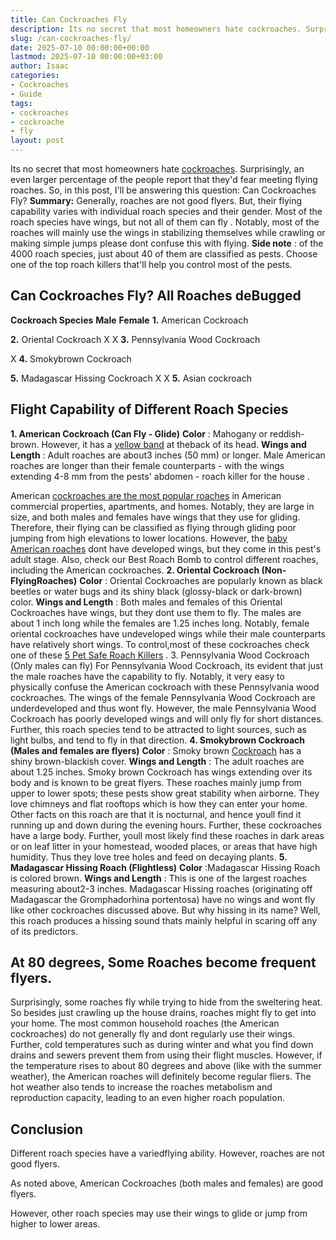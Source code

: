 ```yaml
---
title: Can Cockroaches Fly
description: Its no secret that most homeowners hate cockroaches. Surprisingly, an even larger percentage of the people report that they'd fear meeting flying roaches.
slug: /can-cockroaches-fly/
date: 2025-07-10 00:00:00+00:00
lastmod: 2025-07-10 00:00:00+03:00
author: Isaac
categories:
- Cockroaches
- Guide
tags:
- cockroaches
- cockroache
- fly
layout: post
---
```

Its no secret that most homeowners hate [cockroaches](https://pestpolicy.com/best-roach-bait/). Surprisingly, an even larger percentage of the people report that they'd fear meeting flying roaches. So, in this post, I'll be answering this question: Can Cockroaches Fly?
**Summary:**
Generally, roaches are not good flyers. But, their flying capability varies with individual roach species and their gender. Most of the roach species have
wings, but not all of them can fly
.
Notably, most of the roaches will mainly use the wings in stabilizing themselves while crawling or making simple jumps  please dont confuse this with flying.
**Side note**
: of the 4000 roach species, just about 40 of them are classified as pests. Choose one of the
top roach killers
that'll help you control most of the pests.

## Can Cockroaches Fly? All Roaches deBugged
**Cockroach Species**
**Male**
**Female**
**1.**
American Cockroach


**2.**
Oriental Cockroach
X
X
**3.**
Pennsylvania Wood Cockroach

X
**4.**
Smokybrown Cockroach


**5.**
Madagascar Hissing Cockroach
X
X
**5.**
Asian cockroach


## **Flight Capability of Different Roach Species**
**1. American Cockroach (Can Fly - Glide)**
**Color**
: Mahogany or reddish-brown. However, it has a
[yellow band](https://www.orkin.com/cockroaches/american-cockroach/american-cockroach-anatomy/)
at theback of its head.
**Wings and Length**
: Adult roaches are about3 inches (50 mm) or longer.
Male American roaches are longer than their female counterparts - with the wings extending 4-8 mm from the pests' abdomen -
roach killer for the house
.

American
[cockroaches are the most popular roaches](https://pestpolicy.com/how-to-get-rid-of-cockroaches/)
in American commercial properties, apartments, and homes.
Notably, they are large in size, and both males and females have wings that they use for gliding. Therefore, their flying can
be classified as flying
through gliding poor jumping from high elevations to lower locations.
However, the
[baby American roaches](https://pestpolicy.com/what-do-baby-roaches-look-like//)
dont have developed wings, but they come in this pest's adult stage. Also, check
our Best Roach Bomb
to control different roaches, including the American cockroaches.
**2. Oriental Cockroach (Non-FlyingRoaches)**
**Color**
: Oriental
Cockroaches are popularly known as black
beetles or water bugs and its shiny black (glossy-black or dark-brown) color.
**Wings and Length**
: Both males and females of this Oriental Cockroaches have wings, but they dont use them to fly. The males are about 1 inch long while the females are 1.25 inches long.
Notably, female oriental cockroaches have undeveloped wings while their male counterparts have relatively short wings. To control,most of these cockroaches check one of these
[5 Pet Safe Roach Killers](https://pestpolicy.com/pet-safe-roach-killer/)
.
3. Pennsylvania Wood Cockroach (Only males can fly)
For Pennsylvania Wood Cockroach, its evident that just the male roaches have the capability to fly. Notably, it very easy to physically confuse the American cockroach with these Pennsylvania wood cockroaches.
The wings of the female Pennsylvania Wood Cockroach are underdeveloped and thus wont fly. However, the male Pennsylvania Wood Cockroach has poorly developed wings and will only fly for short distances.
Further, this roach species tend to be attracted to light sources, such as light bulbs, and tend to fly in that direction.
**4. Smokybrown Cockroach (Males and females are flyers)**
**Color**
: Smoky brown
[Cockroach](https://entomology.unl.edu/scilit/Urban%20Pest%20Profile-%20Smoky%20Brown%20Roach%20Amanda%20Newton.pdf)
has a shiny brown-blackish cover.
**Wings and Length**
: The adult roaches are about 1.25 inches. Smoky brown Cockroach has wings extending over its body and is known to be great flyers.
These roaches mainly jump from upper to lower spots; these pests show great stability when airborne.
They love chimneys and flat rooftops  which is how they can enter your home. Other facts on this roach are that it is nocturnal, and hence youll find it running up and down during the evening hours. Further, these cockroaches have a large body.
Further, youll most likely find these roaches in dark areas or on leaf litter in your homestead, wooded places, or areas that have high humidity. Thus they love tree holes and feed on decaying plants.
**5. Madagascar Hissing Roach (Flightless)**
**Color**
:Madagascar Hissing Roach is colored brown.
**Wings and Length**
: This is one of the largest roaches measuring about2-3 inches.
Madagascar Hissing roaches (originating off Madagascar  the Gromphadorhina portentosa) have no wings and wont fly like other cockroaches discussed above.
But why hissing in its name? Well, this roach produces a hissing sound thats mainly helpful in scaring off any of its predictors.
## **At 80 degrees, Some Roaches become frequent flyers.**
Surprisingly, some roaches fly while trying to hide from the sweltering heat. So besides just crawling up the house drains, roaches might fly to get into your home.
The most common household roaches (the American cockroaches) do not generally fly and dont regularly use their wings.
Further, cold temperatures such as during winter and what you find
down drains and sewers
prevent them from using their flight muscles.
However, if the temperature rises to about 80 degrees and above (like with the summer weather), the American roaches will definitely become regular fliers. The hot weather also tends to increase the roaches metabolism and reproduction capacity, leading to an even higher roach population.
## **Conclusion**
Different roach species have a variedflying ability. However, roaches are not good flyers.

As noted above, American Cockroaches (both males and females) are good flyers.

However, other roach species may use their wings to glide or jump from higher to lower areas.